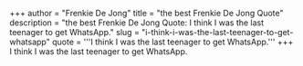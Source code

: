 +++
author = "Frenkie De Jong"
title = "the best Frenkie De Jong Quote"
description = "the best Frenkie De Jong Quote: I think I was the last teenager to get WhatsApp."
slug = "i-think-i-was-the-last-teenager-to-get-whatsapp"
quote = '''I think I was the last teenager to get WhatsApp.'''
+++
I think I was the last teenager to get WhatsApp.
